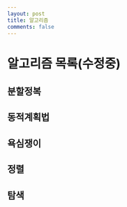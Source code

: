 ```yaml
---
layout: post
title: 알고리즘
comments: false
---
```


# 알고리즘 목록(수정중)

## 분할정복

## 동적계획법

## 욕심쟁이

## 정렬

## 탐색
